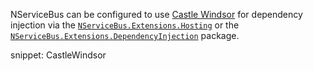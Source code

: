 NServiceBus can be configured to use [Castle Windsor](https://github.com/castleproject/Windsor) for dependency injection via the [`NServiceBus.Extensions.Hosting`](/nservicebus/hosting/extensions-hosting) or the [`NServiceBus.Extensions.DependencyInjection`](/nservicebus/dependency-injection/extensions-dependencyinjection.md) package.

snippet: CastleWindsor
